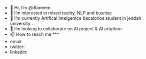 - 👋 Hi, I’m @iRaneem
- 👀 I’m interested in mixed reality, NLP and busnise
- 🌱 I’m currently Artifical Intelgentce bacalorios student in jeddah university  . 
- 💞️ I’m looking to collaborate on AI project & AI artathon
- 📫 How to reach me ***
- email:
- twitter:
- linkedin:

<!---
iRaneem is a ✨ special ✨ repository
--->
